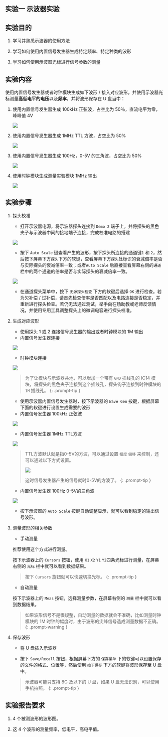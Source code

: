 ## 实验一 示波器实验

## 实验目的

1.  学习并熟悉示波器的使用方法
    
2.  学习如何使用内置信号发生器生成特定频率、特定种类的波形
    
3.  学习如何使用示波器光标进行信号参数的测量
    

## 实验内容

使用内置信号发生器或者时钟模块生成如下波形 / 接入对应波形，并使用示波器光标测量**高低电平的电压**以及**频率**，并将波形保存在 U 盘当中：

1.  使用内置信号发生器生成 100kHz 正弦波，占空比为 50％，直流电平为零，峰峰值 4V
    
    ![](https://lab.cs.tsinghua.edu.cn/digital-logic-lab/doc/lab1/figure/100k_wave.png)
    
2.  使用内置信号发生器生成 1MHz TTL 方波，占空比为 50%
    
    ![](https://lab.cs.tsinghua.edu.cn/digital-logic-lab/doc/lab1/figure/1M_wave.png)
    
3.  使用内置信号发生器生成 100Hz，0-5V 的三角波，占空比为 50%
    
    ![](https://lab.cs.tsinghua.edu.cn/digital-logic-lab/doc/lab1/figure/100_wave.png)
    
4.  使用时钟模块生成测量实验模块 1MHz 输出
    
    ![](https://lab.cs.tsinghua.edu.cn/digital-logic-lab/doc/lab1/figure/module_wave.png)
    

## 实验步骤

1.  探头校准
    
    +   打开示波器电源，将示波器探头连接到 `Demo 2` 端子上，并将探头的黑色夹子与示波器中间的接地端子连接，完成校准电路的搭建
    
    ![](https://lab.cs.tsinghua.edu.cn/digital-logic-lab/doc/lab1/figure/Probe_Connect.png)
    
    +   按下 `Auto Scale` 键查看产生的波形，按下探头所连接的通道键`1` 和 `2`，然后按下屏幕下方`探头`下方的软键，查看屏幕下方`探头`处标识的衰减倍率是否与实际探头的衰减倍率一致；或者`Auto Scale` 后直接查看屏幕右侧的`通道`栏中的两个通道的倍率是否与实际探头的衰减倍率一致。
    
    ![](https://lab.cs.tsinghua.edu.cn/digital-logic-lab/doc/lab1/figure/calibrate.png)
    
    +   在通道探头菜单中，按下 `无源探头检查` 下方的软键后选择 `OK` 进行检查。若为欠补偿 / 过补偿，请首先检查倍率是否匹配以及电路连接是否稳定，并重新进行探头检查。若仍无法通过测试，举手向在场助教或老师反馈情况，并使用专用工具调整探头上的微调电容进行探头校准。
2.  生成对应波形
    
    +   使用探头 1 或 2 连接信号发生器的输出或者时钟模块的 1M 输出
    
    - 内置信号发生器连接
    
    ![](https://lab.cs.tsinghua.edu.cn/digital-logic-lab/doc/lab1/figure/wavegen_connect.png)

    - 时钟模块连接
    
    ![](https://lab.cs.tsinghua.edu.cn/digital-logic-lab/doc/lab1/figure/module_wave_connect.png)
    
    > 为了让模块与示波器共地，可以增加一个带有 `GND` 插线孔的 IC14 模块，将探头的黑色夹子连接到这个插线孔，探头钩子连接到时钟模块的 `1M` 插线孔。
    {: .prompt-tip }
    
    +   使用示波器内置信号发生器时，按下示波器的 `Wave Gen` 按键，根据屏幕下面的软键进行设置生成需要的波形
    
    - 内置信号发生器 100kHz 正弦波
    
    ![](https://lab.cs.tsinghua.edu.cn/digital-logic-lab/doc/lab1/figure/100k_wave_set.png)
    
    - 内置信号发生器 1MHz TTL方波

    ![](https://lab.cs.tsinghua.edu.cn/digital-logic-lab/doc/lab1/figure/1M_wave_set.png)
    
    > TTL方波默认就是指0-5V的方波，可以通过设置 `幅度` `偏移` 来控制，还可以通过以下方式设置。
    >
    > ![](https://lab.cs.tsinghua.edu.cn/digital-logic-lab/doc/lab1/figure/1M_wave_set_tip.png)
    >
    > 这时信号发生器产生的信号就时0-5V的方波了。
    {: .prompt-tip }

    - 内置信号发生器 100Hz 0-5V的三角波
    
    ![](https://lab.cs.tsinghua.edu.cn/digital-logic-lab/doc/lab1/figure/100_wave_set1.png)
    
    +   按下示波器的 `Auto Scale` 按键自动调整显示，就可以看到稳定的输出信号波形。

3.  测量波形的相关参数
    
    - 手动测量
    
    推荐使用这个方式进行测量。
    
    按下示波器上的 `Cursors` 按钮，使用 `X1` `X2` `Y1` `Y2`四条光标进行测量，在屏幕右侧的 `光标` 栏中就可以看到数据结果。
    
    > 按下 `Cursors` 旋钮就可以快速切换光标。
    {: .prompt-tip }

    - 自动测量

    按下示波器上的 `Meas` 按钮，选择测量参数，在屏幕右侧的 `测量` 栏中就可以看到数据结果。
    
    > 如果波形信号不是很规整，自动测量的数据就会不准确，比如测量时钟模块的 1M 时钟的幅度时，由于波形的尖峰信号造成测量数据不正确。
    {: .prompt-warning }
    
4.  保存波形
    
    +   将 U 盘插入示波器
        
    +   按下 `Save/Recall` 按钮，根据屏幕下方的 `保存菜单` 下的软键可以设置保存的文件的格式、位置等，然后使用 `按下保存` 下方的软键将波形保存至 U 盘中。
        
    > 示波器可能只支持 8G 及以下的 U 盘，如果 U 盘无法识别，可以使用手机拍照。
    {: .prompt-tip }
    

## 实验报告要求

1.  4 个被测波形的波形图。
    
2.  这 4 个波形的测量频率，低电平，高电平值。

